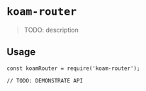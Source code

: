 # `koam-router`

> TODO: description

## Usage

```
const koamRouter = require('koam-router');

// TODO: DEMONSTRATE API
```

